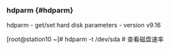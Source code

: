 ### hdparm {#hdparm}

hdparm - get/set hard disk parameters - version v9.16

[root@station10 ~]# hdparm -t /dev/sda  # 查看磁盘速率